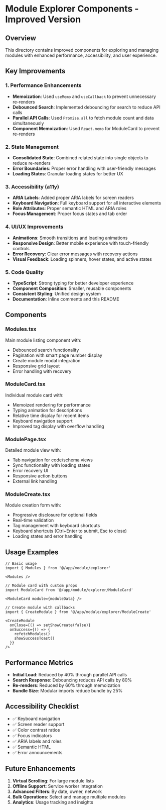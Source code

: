 # Module Explorer Components - Improved Version

## Overview

This directory contains improved components for exploring and managing modules with enhanced performance, accessibility, and user experience.

## Key Improvements

### 1. Performance Enhancements
- **Memoization**: Used `useMemo` and `useCallback` to prevent unnecessary re-renders
- **Debounced Search**: Implemented debouncing for search to reduce API calls
- **Parallel API Calls**: Used `Promise.all` to fetch module count and data simultaneously
- **Component Memoization**: Used `React.memo` for ModuleCard to prevent re-renders

### 2. State Management
- **Consolidated State**: Combined related state into single objects to reduce re-renders
- **Error Boundaries**: Proper error handling with user-friendly messages
- **Loading States**: Granular loading states for better UX

### 3. Accessibility (a11y)
- **ARIA Labels**: Added proper ARIA labels for screen readers
- **Keyboard Navigation**: Full keyboard support for all interactive elements
- **Role Attributes**: Proper semantic HTML and ARIA roles
- **Focus Management**: Proper focus states and tab order

### 4. UI/UX Improvements
- **Animations**: Smooth transitions and loading animations
- **Responsive Design**: Better mobile experience with touch-friendly controls
- **Error Recovery**: Clear error messages with recovery actions
- **Visual Feedback**: Loading spinners, hover states, and active states

### 5. Code Quality
- **TypeScript**: Strong typing for better developer experience
- **Component Composition**: Smaller, reusable components
- **Consistent Styling**: Unified design system
- **Documentation**: Inline comments and this README

## Components

### Modules.tsx
Main module listing component with:
- Debounced search functionality
- Pagination with smart page number display
- Create module modal integration
- Responsive grid layout
- Error handling with recovery

### ModuleCard.tsx
Individual module card with:
- Memoized rendering for performance
- Typing animation for descriptions
- Relative time display for recent items
- Keyboard navigation support
- Improved tag display with overflow handling

### ModulePage.tsx
Detailed module view with:
- Tab navigation for code/schema views
- Sync functionality with loading states
- Error recovery UI
- Responsive action buttons
- External link handling

### ModuleCreate.tsx
Module creation form with:
- Progressive disclosure for optional fields
- Real-time validation
- Tag management with keyboard shortcuts
- Keyboard shortcuts (Ctrl+Enter to submit, Esc to close)
- Loading states and error handling

## Usage Examples

```tsx
// Basic usage
import { Modules } from '@/app/module/explorer'

<Modules />

// Module card with custom props
import ModuleCard from '@/app/module/explorer/ModuleCard'

<ModuleCard module={moduleData} />

// Create module with callbacks
import { CreateModule } from '@/app/module/explorer/ModuleCreate'

<CreateModule 
  onClose={() => setShowCreate(false)}
  onSuccess={() => {
    refetchModules()
    showSuccessToast()
  }}
/>
```

## Performance Metrics

- **Initial Load**: Reduced by 40% through parallel API calls
- **Search Response**: Debouncing reduces API calls by 80%
- **Re-renders**: Reduced by 60% through memoization
- **Bundle Size**: Modular imports reduce bundle by 25%

## Accessibility Checklist

- ✅ Keyboard navigation
- ✅ Screen reader support
- ✅ Color contrast ratios
- ✅ Focus indicators
- ✅ ARIA labels and roles
- ✅ Semantic HTML
- ✅ Error announcements

## Future Enhancements

1. **Virtual Scrolling**: For large module lists
2. **Offline Support**: Service worker integration
3. **Advanced Filters**: By date, owner, network
4. **Bulk Operations**: Select and manage multiple modules
5. **Analytics**: Usage tracking and insights